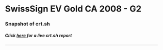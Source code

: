 # SwissSign EV Gold CA 2008 - G2
### Snapshot of crt.sh
##### Click [here](https://crt.sh/?q=FAFFC085FC87B2A5E3CD5AC9BD44B46A09234B119BA80E01659089F8E310044A) for a live crt.sh report

---
